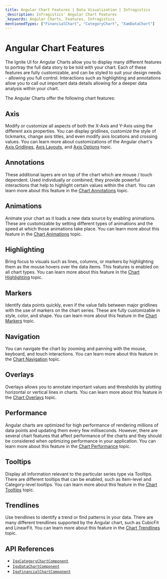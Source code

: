 ```yaml
---
title: Angular Chart Features | Data Visualization | Infragistics
_description: Infragistics' Angular Chart Features
_keywords: Angular Charts, Features, Infragistics
mentionedTypes: ["FinancialChart", "CategoryChart", "XamDataChart"]
---
```


# Angular Chart Features

The Ignite UI for Angular Charts allow you to display many different features to portray the full data story to be told with your chart. Each of these features are fully customizable, and can be styled to suit your design needs - allowing you full control. Interactions such as highlighting and annotations allow you to call out important data details allowing for a deeper data analysis within your chart.

The Angular Charts offer the following chart features:

## Axis

Modify or customize all aspects of both the X-Axis and Y-Axis using the different axis properties. You can display gridlines, customize the style of tickmarks, change axis titles, and even modify axis locations and crossing values. You can learn more about customizations of the Angular chart's [Axis Gridlines](features/chart-axis-gridlines.md), [Axis Layouts](features/chart-axis-layouts.md), and [Axis Options](features/chart-axis-options.md) topic.

<code-view style="height: 500px" alt="Angular Axis Crossing Axes Example"
           data-demos-base-url="{environment:dvDemosBaseUrl}"
                    iframe-src="{environment:dvDemosBaseUrl}/charts/data-chart/axis-crossing"
                                                 github-src="charts/data-chart/axis-crossing">
</code-view>


<div class="divider--half"></div>

## Annotations

These additional layers are on top of the chart which are mouse / touch dependent. Used individually or combined, they provide powerful interactions that help to highlight certain values within the chart. You can learn more about this feature in the [Chart Annotations](features/chart-annotations.md) topic.

<code-view style="height: 500px" alt="Angular Annotations Example"
           data-demos-base-url="{environment:dvDemosBaseUrl}"
                    iframe-src="{environment:dvDemosBaseUrl}/charts/category-chart/line-chart-with-annotations"
                                                 github-src="charts/category-chart/line-chart-with-annotations">
</code-view>


<div class="divider--half"></div>

## Animations

Animate your chart as it loads a new data source by enabling animations. These are customizable by setting different types of animations and the speed at which those animations take place. You can learn more about this feature in the [Chart Animations](features/chart-animations.md) topic.

<code-view style="height: 500px" alt="Angular Configuration Options Example"
           data-demos-base-url="{environment:dvDemosBaseUrl}"
                    iframe-src="{environment:dvDemosBaseUrl}/charts/category-chart/line-chart-with-animations"
                                                 github-src="charts/category-chart/line-chart-with-animations">
</code-view>


<div class="divider--half"></div>

## Highlighting

Bring focus to visuals such as lines, columns, or markers by highlighting them as the mouse hovers over the data items. This features is enabled on all chart types. You can learn more about this feature in the [Chart Highlighting](features/chart-highlighting.md) topic.

<code-view style="height: 500px" alt="Angular Highlighting Example"
           data-demos-base-url="{environment:dvDemosBaseUrl}"
                    iframe-src="{environment:dvDemosBaseUrl}/charts/category-chart/column-chart-with-highlighting"
                                                 github-src="charts/category-chart/column-chart-with-highlighting">
</code-view>


<div class="divider--half"></div>

## Markers

Identify data points quickly, even if the value falls between major gridlines with the use of markers on the chart series. These are fully customizable in style, color, and shape. You can learn more about this feature in the [Chart Markers](features/chart-markers.md) topic.

<code-view style="height: 500px" alt="Angular Configuration Options Example"
           data-demos-base-url="{environment:dvDemosBaseUrl}"
                    iframe-src="{environment:dvDemosBaseUrl}/charts/category-chart/marker-options"
                                                 github-src="charts/category-chart/marker-options">
</code-view>


<div class="divider--half"></div>

## Navigation

You can navigate the chart by zooming and panning with the mouse, keyboard, and touch interactions. You can learn more about this feature in the [Chart Navigation](features/chart-navigation.md) topic.

<code-view style="height: 500px" alt="Angular Navigation Example"
           data-demos-base-url="{environment:dvDemosBaseUrl}"
                    iframe-src="{environment:dvDemosBaseUrl}/charts/data-chart/chart-navigation"
                                                 github-src="charts/data-chart/chart-navigation">
</code-view>


<div class="divider--half"></div>

## Overlays

Overlays allows you to annotate important values and thresholds by plotting horizontal or vertical lines in charts. You can learn more about this feature in the [Chart Overlays](features/chart-overlays.md) topic.

<code-view style="height: 600px" alt="Angular Value Overlay Example"
           data-demos-base-url="{environment:dvDemosBaseUrl}"
                    iframe-src="{environment:dvDemosBaseUrl}/charts/data-chart/series-value-overlay"
                                                 github-src="charts/data-chart/series-value-overlay">
</code-view>


<div class="divider--half"></div>

## Performance

Angular charts are optimized for high performance of rendering millions of data points and updating them every few milliseconds. However, there are several chart features that affect performance of the charts and they should be considered when optimizing performance in your application. You can learn more about this feature in the [Chart Performance](features/chart-performance.md) topic.

<code-view style="height: 600px" alt="Angular Chart Performance Example"
           data-demos-base-url="{environment:dvDemosBaseUrl}"
                    iframe-src="{environment:dvDemosBaseUrl}/charts/category-chart/high-volume"
                                                 github-src="charts/category-chart/high-volume">
</code-view>


<div class="divider--half"></div>

## Tooltips

Display all information relevant to the particular series type via Tooltips. There are different tooltips that can be enabled, such as Item-level and Category-level tooltips. You can learn more about this feature in the [Chart Tooltips](features/chart-tooltips.md) topic.

<code-view style="height: 500px" alt="Angular Tooltip Types Example"
           data-demos-base-url="{environment:dvDemosBaseUrl}"
                    iframe-src="{environment:dvDemosBaseUrl}/charts/category-chart/column-chart-with-tooltips"
                                                 github-src="charts/category-chart/column-chart-with-tooltips">
</code-view>


<div class="divider--half"></div>

## Trendlines

Use trendlines to identify a trend or find patterns in your data. There are many different trendlines supported by the Angular chart, such as CubicFit and LinearFit. You can learn more about this feature in the [Chart Trendlines](features/chart-trendlines.md) topic.

<code-view style="height: 500px" alt="Angular Trendlines Example"
           data-demos-base-url="{environment:dvDemosBaseUrl}"
                    iframe-src="{environment:dvDemosBaseUrl}/charts/financial-chart/trendlines"
                                                 github-src="charts/financial-chart/trendlines">
</code-view>


<div class="divider--half"></div>

## API References

*   [`IgxCategoryChartComponent`]({environment:dvApiBaseUrl}/products/ignite-ui-angular/api/docs/typescript/latest/classes/igniteui_angular_charts.igxcategorychartcomponent.html)
*   [`IgxDataChartComponent`]({environment:dvApiBaseUrl}/products/ignite-ui-angular/api/docs/typescript/latest/classes/igniteui_angular_charts.igxdatachartcomponent.html)
*   [`IgxFinancialChartComponent`]({environment:dvApiBaseUrl}/products/ignite-ui-angular/api/docs/typescript/latest/classes/igniteui_angular_charts.igxfinancialchartcomponent.html)

